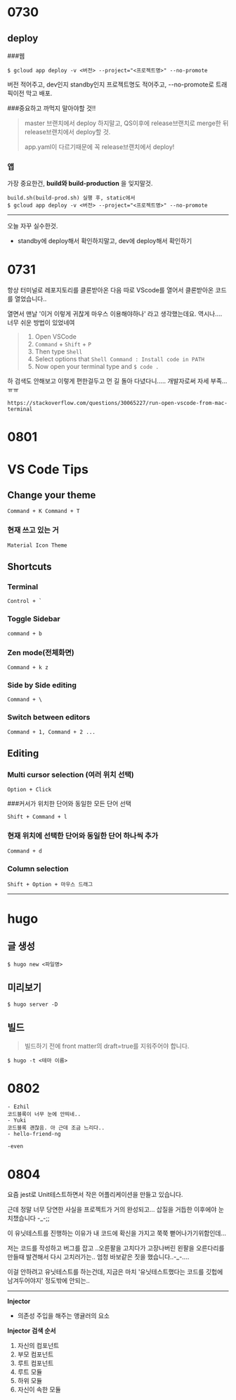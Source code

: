 # 0730

## deploy

###웹

```
$ gcloud app deploy -v <버전> --project="<프로젝트명>" --no-promote
```

버전 적어주고, dev인지 standby인지 프로젝트명도 적어주고, --no-promote로 트래픽이전 막고 배포.



###중요하고 까먹지 말아야할 것!!

> master 브랜치에서 deploy 하지말고, QS이후에 release브랜치로 merge한 뒤 release브랜치에서 deploy할 것.
>
> app.yaml이 다르기때문에 꼭 release브랜치에서 deploy!



### 앱

가장 중요한건, **build와 build-production** 을 잊지말것.

```
build.sh(build-prod.sh) 실행 후, static에서
$ gcloud app deploy -v <버전> --project="<프로젝트명>" --no-promote
```



---

오늘 자꾸 실수한것.

- standby에 deploy해서 확인하지말고, dev에 deploy해서 확인하기 



# 0731

항상 터미널로 레포지토리를 클론받아온 다음 따로 VScode를 열어서 클론받아온 코드를 열었습니다..

열면서 맨날 '이거 이렇게 귀찮게 마우스 이용해야하나' 라고 생각했는데요. 역시나.... 너무 쉬운 방법이 있었네여

> 1. Open VSCode
> 2. `Command` + `Shift` + `P`
> 3. Then type `Shell`
> 4. Select options that `Shell Command : Install code in PATH`
> 5. Now open your terminal type and `$ code .` 

하 검색도 안해보고 이렇게 편한걸두고 먼 길 돌아 다녔다니..... 개발자로써 자세 부족...ㅠㅠ

```
https://stackoverflow.com/questions/30065227/run-open-vscode-from-mac-terminal
```



# 0801

# VS Code Tips

## Change your theme

```
Command + K Command + T
```

### 현재 쓰고 있는 거

```
Material Icon Theme
```



## Shortcuts

### Terminal

```
Control + `
```

### Toggle Sidebar

```
command + b
```

### Zen mode(전체화면)

```
Command + k z
```



### Side by Side editing

```
Command + \
```

### Switch between editors

```
Command + 1, Command + 2 ...
```



## Editing

### Multi cursor selection (여러 위치 선택)

```
Option + Click
```

###커서가 위치한 단어와 동일한 모든 단어 선택

```
Shift + Command + l
```

### 현재 위치에 선택한 단어와 동일한 단어 하나씩 추가

```
Command + d
```

### Column selection

```
Shift + Option + 마우스 드래그
```



---

# hugo

## 글 생성

```
$ hugo new <파일명>
```

## 미리보기

```
$ hugo server -D
```

## 빌드

> 빌드하기 전에 front matter의 draft=true를 지워주어야 합니다.

```
$ hugo -t <테마 이름>
```



# 0802

```
- Ezhil
코드블록이 너무 눈에 안띄네..
- Yuki
코드블록 괜찮음. 아 근데 조금 느리다..
- hello-friend-ng

-even
```



# 0804

요즘 jest로 Unit테스트하면서 작은 어플리케이션을 만들고 있습니다.

근데 정말 너무 당연한 사실을 프로젝트가 거의 완성되고… 삽질을 거듭한 이후에야 눈치챘습니다 -_-;;

이 유닛테스트를 진행하는 이유가 내 코드에 확신을 가지고 쭉쭉 뻗어나가기위함인데… 

저는 코드를 작성하고 버그를 잡고 ..오른팔을 고치다가 고장나버린 왼팔을 오른다리를 만들때 발견해서 다시 고치러가는..  엄청 바보같은 짓을 했습니다..-_-…. 

이걸 안하려고 유닛테스트를 하는건데, 지금은 마치 '유닛테스트했다는 코드를 깃헙에 남겨두어야지' 정도밖에 안되는.. 



---

**Injector**

- 의존성 주입을 해주는 앵귤러의 요소

**Injector 검색 순서**

1. 자신의 컴포넌트
2. 부모 컴포넌트
3. 루트 컴포넌트
4. 루트 모듈
5. 하위 모듈
6. 자신이 속한 모듈